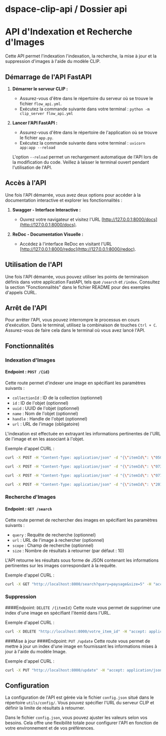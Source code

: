 # dspace-clip-api / Dossier api


# API d'Indexation et Recherche d'Images

Cette API permet l'indexation l'indexation, la recherche, la mise à jour et la suppression d'images à l'aide du modèle CLIP.

## Démarrage de l'API FastAPI

1. **Démarrer le serveur CLIP :**
   - Assurez-vous d'être dans le répertoire du serveur où se trouve le fichier `flow_api.yml`.
   - Exécutez la commande suivante dans votre terminal : `python -m clip_server flow_api.yml`

2. **Lancer l'API FastAPI :**
   - Assurez-vous d'être dans le répertoire de l'application où se trouve le fichier `app.py`.
   - Exécutez la commande suivante dans votre terminal : `uvicorn app:app --reload`

   L'option `--reload` permet un rechargement automatique de l'API lors de la modification du code. Veillez à laisser le terminal ouvert pendant l'utilisation de l'API.

## Accès à l'API

Une fois l'API démarrée, vous avez deux options pour accéder à la documentation interactive et explorer les fonctionnalités :

1. **Swagger - Interface Interactive :**
   - Ouvrez votre navigateur et visitez l'URL [http://127.0.0.1:8000/docs](http://127.0.0.1:8000/docs).

2. **ReDoc - Documentation Visuelle :**
   - Accédez à l'interface ReDoc en visitant l'URL [http://127.0.0.1:8000/redoc](http://127.0.0.1:8000/redoc).

## Utilisation de l'API

Une fois l'API démarrée, vous pouvez utiliser les points de terminaison définis dans votre application FastAPI, tels que `/search` et `/index`. Consultez la section "Fonctionnalités" dans le fichier README pour des exemples d'appels CURL.

## Arrêt de l'API

Pour arrêter l'API, vous pouvez interrompre le processus en cours d'exécution. Dans le terminal, utilisez la combinaison de touches `Ctrl + C`. Assurez-vous de faire cela dans le terminal où vous avez lancé l'API.


## Fonctionnalités

### Indexation d'Images

#### Endpoint : `POST /{id}`

Cette route permet d'indexer une image en spécifiant les paramètres suivants :

- `collectionId` : ID de la collection (optionnel)
- `id` : ID de l'objet (optionnel)
- `uuid` : UUID de l'objet (optionnel)
- `name` : Nom de l'objet (optionnel)
- `handle` : Handle de l'objet (optionnel)
- `url` : URL de l'image (obligatoire)

L'indexation est effectuée en extrayant les informations pertinentes de l'URL de l'image et en les associant à l'objet.

Exemple d'appel CURL :

```bash
curl -X POST -H "Content-Type: application/json" -d "{\"itemId\": \"0505\",\"uuid\": \"10505\", \"itemHandle\": \"12345/0505\", \"itemName\": \"Raiatea depuis un motu\", \"collectionId\": \"exemples\", \"url\": \"../utils/img/IMG_0505.jpeg\"}" http://localhost:8000/0505

curl -X POST -H "Content-Type: application/json" -d "{\"itemId\": \"0734\",\"uuid\": \"10734\", \"itemHandle\": \"12345/0734\", \"itemName\": \"Raiatea depuis un motu\", \"collectionId\": \"exemples\", \"url\": \"../utils/img/IMG_0734.jpeg\"}" http://localhost:8000/0734

curl -X POST -H "Content-Type: application/json" -d "{\"itemId\": \"0777\",\"uuid\": \"10777\", \"itemHandle\": \"12345/0777\", \"itemName\": \"Raiatea depuis un motu\", \"collectionId\": \"exemples2\", \"url\": \"../utils/img/IMG_0777.jpeg\"}" http://localhost:8000/0777

curl -X POST -H "Content-Type: application/json" -d "{\"itemId\": \"2015\",\"uuid\": \"12015\", \"itemHandle\": \"12345/2015\", \"itemName\": \"Raiatea depuis un motu\", \"collectionId\": \"exemples2\", \"url\": \"../utils/img/IMG_2015.jpeg\"}" http://localhost:8000/2015
```

### Recherche d'Images

#### Endpoint : `GET /search`

Cette route permet de rechercher des images en spécifiant les paramètres suivants :

- `query` : Requête de recherche (optionnel)
- `url` : URL de l'image à rechercher (optionnel)
- `scope` : Champ de recherche (optionnel)
- `size` : Nombre de résultats à retourner (par défaut : 10)

L'API retourne les résultats sous forme de JSON contenant les informations pertinentes sur les images correspondant à la requête.

Exemple d'appel CURL :

```bash
curl -X GET "http://localhost:8000/search?query=paysage&size=5" -H "accept: application/json"

```
### Suppression

####Endpoint: `DELETE /{itemId}`
Cette route vous permet de supprimer une index d'une image en spécifiant l'itemId dans l'URL.

Exemple d'appel CURL :

```bash
curl -X DELETE "http://localhost:8000/votre_item_id" -H "accept: application/json"
```
###Mise à jour
####Endpoint: `PUT /update`
Cette route vous permet de mettre à jour un index d'une image en fournissant les informations mises à jour à l'aide du modèle Image.

Exemple d'appel CURL :
```bash
curl -X PUT "http://localhost:8000/update" -H "accept: application/json" -H "Content-Type: application/json" -d '{"itemId": "votre_item_id", "uuid": "votre_uuid", "itemHandle": "votre_handle", "itemName": "votre_nom", "collectionId": "votre_collection_id", "url": "votre_url_mise_a_jour"}'
```


## Configuration

La configuration de l'API est gérée via le fichier `config.json` situé dans le répertoire `utils/config/`. Vous pouvez spécifier l'URL du serveur CLIP et définir la limite de résultats à retourner.


Dans le fichier `config.json`, vous pouvez ajuster les valeurs selon vos besoins. Cela offre une flexibilité totale pour configurer l'API en fonction de votre environnement et de vos préférences.

